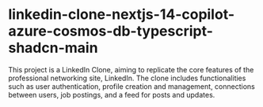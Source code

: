 # linkedin-clone-nextjs-14-copilot-azure-cosmos-db-typescript-shadcn-main
This project is a LinkedIn Clone, aiming to replicate the core features of the professional networking site, LinkedIn. The clone includes functionalities such as user authentication, profile creation and management, connections between users, job postings, and a feed for posts and updates.
